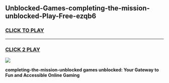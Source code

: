 
## Unblocked-Games-completing-the-mission-unblocked-Play-Free-ezqb6
<h3>
<a href="https://premium76.site?title=completing-the-mission-unblocked&ref=20M">CLICK TO PLAY</a></h3>
<hr>

<h3>
<a href="https://premium76.site?title=completing-the-mission-unblocked&ref=20M">CLICK 2 PLAY</a>
  
</h3>

<a href="https://premium76.site?title=completing-the-mission-unblocked&ref=19M"><img src="https://clearcache.store/games.png"></a>


**completing-the-mission-unblocked games unblocked: Your Gateway to Fun and Accessible Online Gaming**
